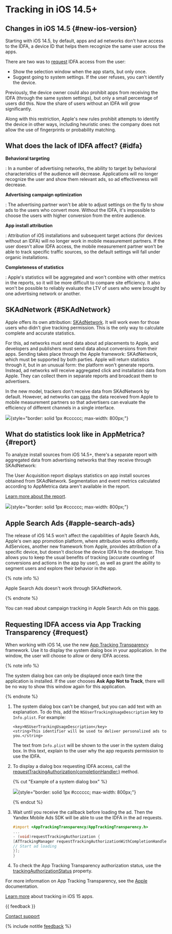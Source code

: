 # Tracking in iOS 14.5+

## Changes in iOS 14.5 {#new-ios-version}

Starting with iOS 14.5, by default, apps and ad networks don't have access to the IDFA, a device ID that helps them recognize the same user across the apps.

There are two was to [request](ios-tracking.md) IDFA access from the user:

- Show the selection window when the app starts, but only once.
- Suggest going to system settings.
   If the user refuses, you can't identify the device.

Previously, the device owner could also prohibit apps from receiving the IDFA (through the same system settings), but only a small percentage of users did this. Now the share of users without an IDFA will grow significantly.

Along with this restriction, Apple's new rules prohibit attempts to identify the device in other ways, including heuristic ones: the company does not allow the use of fingerprints or probability matching.

## What does the lack of IDFA affect? {#idfa}

**Behavioral targeting**

:   In a number of advertising networks, the ability to target by behavioral characteristics of the audience will decrease. Applications will no longer recognize the user and show them relevant ads, so ad effectiveness will decrease.

**Advertising campaign optimization**

:   The advertising partner won't be able to adjust settings on the fly to show ads to the users who convert more. Without the IDFA, it's impossible to choose the users with higher conversion from the entire audience.

**App install attribution**

:   Attribution of iOS installations and subsequent target actions (for devices without an IDFA) will no longer work in mobile measurement partners. If the user doesn't allow IDFA access, the mobile measurement partner won't be able to track specific traffic sources, so the default settings will fall under organic installations.

**Completeness of statistics**

:   Apple's statistics will be aggregated and won't combine with other metrics in the reports, so it will be more difficult to compare site efficiency. It also won't be possible to reliably evaluate the LTV of users who were brought by one advertising network or another.

## SKAdNetwork {#SKAdNetwork}

Apple offers its own attribution: [SKAdNetwork](https://developer.apple.com/documentation/storekit/skadnetwork). It will work even for those users who didn't give tracking permission. This is the only way to calculate complete and accurate statistics.

For this, ad networks must send data about ad placements to Apple, and developers and publishers must send data about conversions from their apps. Sending takes place through the Apple framework: SKAdNetwork, which must be supported by both parties. Apple will return statistics through it, but in an unusual form: the platform won't generate reports. Instead, ad networks will receive aggregated click and installation data from Apple. They can collect them in separate reports and broadcast them to advertisers.

In the new model, trackers don't receive data from SKAdNetwork by default. However, ad networks can [pass](ios-tracking-skadnetwork.md) the data received from Apple to mobile measurement partners so that advertisers can evaluate the efficiency of different channels in a single interface.

![](https://yastatic.net/s3/doc-binary/src/dev/appmetrica/{{locale}}/images/common/apple-attribution.png){style="border: solid 1px #cccccc; max-width: 800px;"}

## What do statistics look like in AppMetrica? {#report}

To analyze install sources from iOS 14.5+, there's a separate report with aggregated data from advertising networks that they receive through SKAdNetwork:

The User Acquisition report displays statistics on app install sources obtained from SKAdNetwork. Segmentation and event metrics calculated according to AppMetrica data aren't available in the report.

[Learn more about the report](../mobile-reports/user-acquisition-skadnetwork.md).

![](https://yastatic.net/s3/doc-binary/src/dev/appmetrica/{{locale}}/images/common/report-ios-14-2.png){style="border: solid 1px #cccccc; max-width: 800px;"}

## Apple Search Ads {#apple-search-ads}

The release of iOS 14.5 won't affect the capabilities of Apple Search Ads, Apple's own app promotion platform, where attribution works differently. AdServices, another new framework from Apple, provides attribution of a specific device, but doesn't disclose the device IDFA to the developer. This allows you to keep the usual benefits of tracking (accurate counting of conversions and actions in the app by user), as well as grant the ability to segment users and explore their behavior in the app.

{% note info %}

Apple Search Ads doesn't work through SKAdNetwork.

{% endnote %}

You can read about campaign tracking in Apple Search Ads on this [page](searchads-settings.md).

## Requesting IDFA access via App Tracking Transparency {#request}

When working with iOS 14, use the new [App Tracking Transparency](https://developer.apple.com/documentation/apptrackingtransparency) framework. Use it to display the system dialog box in your application. In the window, the user will choose to allow or deny IDFA access.

{% note info %}

The system dialog box can only be displayed once each time the application is installed. If the user chooses **Ask App Not to Track**, there will be no way to show this window again for this application.

{% endnote %}

1. The system dialog box can't be changed, but you can add text with an explanation. To do this, add the `NSUserTrackingUsageDescription` key to `Info.plist`. For example:

   ```no-highlight translate=no
   <key>NSUserTrackingUsageDescription</key>
   <string>This identifier will be used to deliver personalized ads to you.</string>
   ```

   The text from `Info.plist` will be shown to the user in the system dialog box. In this text, explain to the user why the app requests permission to use the IDFA.

2. To display a dialog box requesting IDFA access, call the [requestTrackingAuthorization(completionHandler:)](https://developer.apple.com/documentation/apptrackingtransparency/attrackingmanager/3547037-requesttrackingauthorization) method.

   {% cut "Example of a system dialog box" %}

   ![](https://yastatic.net/s3/doc-binary/src/dev/appmetrica/{{locale}}/images/common/alert-ios-14.png){style="border: solid 1px #cccccc; max-width: 800px;"}

   {% endcut %}

3. Wait until you receive the callback before loading the ad. Then the Yandex Mobile Ads SDK will be able to use the IDFA in the ad requests.

   ```objectivec translate=no
   #import <AppTrackingTransparency/AppTrackingTransparency.h>
   ...
   - (void)requestTrackingAuthorization {
   [ATTrackingManager requestTrackingAuthorizationWithCompletionHandler:^(ATTrackingManagerAuthorizationStatus status) {
   // Start ad loading
   }];
   }
   ```

4. To check the App Tracking Transparency authorization status, use the [trackingAuthorizationStatus](https://developer.apple.com/documentation/apptrackingtransparency/attrackingmanager/3547038-trackingauthorizationstatus) property.

For more information on App Tracking Transparency, see the [Apple](https://developer.apple.com/documentation/apptrackingtransparency) documentation.

[Learn more](ios15-tracking.md) about tracking in iOS 15 apps.

{{ feedback }}

<a href="../troubleshooting/feedback-new">
  <span class="button">Contact support</span>
</a>

{% include notitle [feedback](../_includes/feedback-button.md) %}
